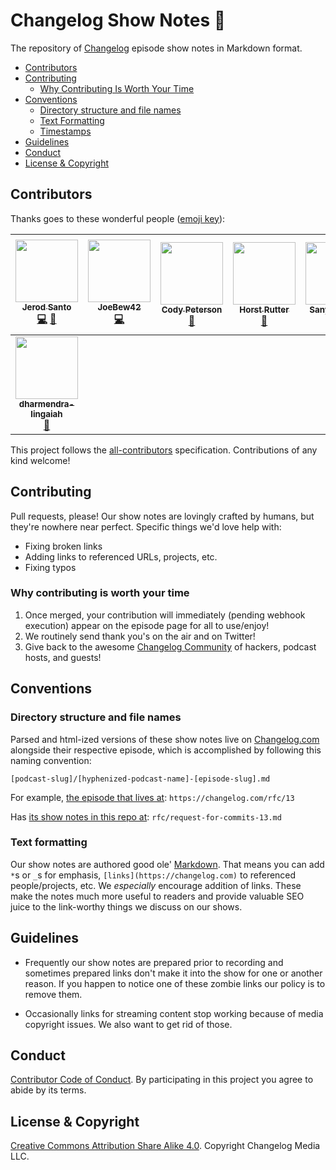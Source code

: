 # Changelog Show Notes 📝

The repository of [Changelog](https://changelog.com) episode show notes in Markdown format.

- [Contributors](#contributors)
- [Contributing](#contributing)
  - [Why Contributing Is Worth Your Time](#why-contributing-is-worth-your-time)
- [Conventions](#conventions)
  - [Directory structure and file names](#directory-structure-and-file-names)
  - [Text Formatting](#text-formatting)
  - [Timestamps](#timestamps)
- [Guidelines](#guidelines)
- [Conduct](#conduct)
- [License & Copyright](#license-&-copyright)

## Contributors

Thanks goes to these wonderful people ([emoji key](https://github.com/kentcdodds/all-contributors#emoji-key)):

<!-- ALL-CONTRIBUTORS-LIST:START - Do not remove or modify this section -->
| [<img src="https://avatars0.githubusercontent.com/u/8212?v=4" width="100px;"/><br /><sub><b>Jerod Santo</b></sub>](https://jerodsanto.net)<br />[💻](https://github.com/thechangelog/show-notes/commits?author=jerodsanto "Code") [📖](https://github.com/thechangelog/show-notes/commits?author=jerodsanto "Documentation") | [<img src="https://avatars2.githubusercontent.com/u/1238549?v=4" width="100px;"/><br /><sub><b>JoeBew42</b></sub>](https://twitch.tv/joebew42)<br />[💻](https://github.com/thechangelog/show-notes/commits?author=joebew42 "Code") | [<img src="https://avatars3.githubusercontent.com/u/378665?v=4" width="100px;"/><br /><sub><b>Cody Peterson</b></sub>](http://humanshapes.co)<br />[📖](https://github.com/thechangelog/show-notes/commits?author=codyjames "Documentation") | [<img src="https://avatars0.githubusercontent.com/u/11322155?v=4" width="100px;"/><br /><sub><b>Horst Rutter</b></sub>](https://keybase.io/hhrutter)<br />[📖](https://github.com/thechangelog/show-notes/commits?author=hhrutter "Documentation") | [<img src="https://avatars1.githubusercontent.com/u/30529399?v=4" width="100px;"/><br /><sub><b>Sanyuj Gupta</b></sub>](https://github.com/sanyuj1997)<br />[📖](https://github.com/thechangelog/show-notes/commits?author=sanyuj1997 "Documentation") | [<img src="https://avatars1.githubusercontent.com/u/39562805?v=4" width="100px;"/><br /><sub><b>Stacy Montemayor</b></sub>](https://github.com/teacupwoozy)<br />[📖](https://github.com/thechangelog/show-notes/commits?author=teacupwoozy "Documentation") | [<img src="https://avatars2.githubusercontent.com/u/963985?v=4" width="100px;"/><br /><sub><b>Timothy Miller</b></sub>](http://timothymiller.guru)<br />[📖](https://github.com/thechangelog/show-notes/commits?author=tjacobdesign "Documentation") |
| :---: | :---: | :---: | :---: | :---: | :---: | :---: |
| [<img src="https://avatars3.githubusercontent.com/u/43923462?v=4" width="100px;"/><br /><sub><b>dharmendra-lingaiah</b></sub>](https://github.com/dharmendra-lingaiah)<br />[📖](https://github.com/thechangelog/show-notes/commits?author=dharmendra-lingaiah "Documentation") |
<!-- ALL-CONTRIBUTORS-LIST:END -->

This project follows the [all-contributors](https://github.com/kentcdodds/all-contributors) specification. Contributions of any kind welcome!

## Contributing

Pull requests, please! Our show notes are lovingly crafted by humans, but they're nowhere near perfect. Specific things we'd love help with:

- Fixing broken links
- Adding links to referenced URLs, projects, etc.
- Fixing typos

### Why contributing is worth your time

1. Once merged, your contribution will immediately (pending webhook execution) appear on the episode page for all to use/enjoy!
2. We routinely send thank you's on the air and on Twitter!
3. Give back to the awesome [Changelog Community](https://changelog.com/community) of hackers, podcast hosts, and guests!

## Conventions

### Directory structure and file names

Parsed and html-ized versions of these show notes live on [Changelog.com](https://changelog.com) alongside their respective episode, which is accomplished by following this naming convention:

`[podcast-slug]/[hyphenized-podcast-name]-[episode-slug].md`

For example, [the episode that lives at](https://changelog.com/rfc/13): `https://changelog.com/rfc/13`

Has [its show notes in this repo at](https://github.com/thechangelog/show-notes/blob/master/rfc/request-for-commits-13.md): `rfc/request-for-commits-13.md`

### Text formatting

Our show notes are authored good ole' [Markdown](https://github.com/adam-p/markdown-here/wiki/Markdown-Cheatsheet). That means you can add `*`s or `_`s for emphasis, `[links](https://changelog.com)` to referenced people/projects, etc. We _especially_ encourage addition of links. These make the notes much more useful to readers and provide valuable SEO juice to the link-worthy things we discuss on our shows.

## Guidelines

* Frequently our show notes are prepared prior to recording
and sometimes prepared links don't make it into the show for one or another reason.
If you happen to notice one of these zombie links our policy is to remove them.

* Occasionally links for streaming content stop working because of media copyright issues.
We also want to get rid of those.

## Conduct

[Contributor Code of Conduct](https://changelog.com/coc). By participating in this project you agree to abide by its terms.

## License & Copyright

[Creative Commons Attribution Share Alike 4.0](https://creativecommons.org/licenses/by-sa/4.0/). Copyright Changelog Media LLC.
